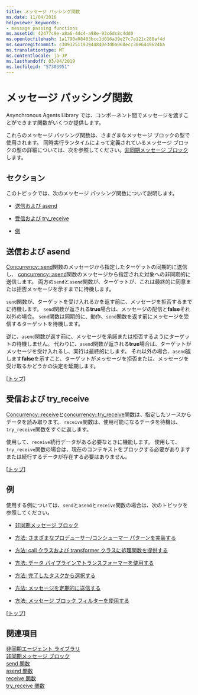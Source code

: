 ```yaml
---
title: メッセージ パッシング関数
ms.date: 11/04/2016
helpviewer_keywords:
- message passing functions
ms.assetid: 42477c9e-a8a6-4dc4-a98e-93c6dc8c4dd0
ms.openlocfilehash: 1a1790a08403bcc1d016a39e27c7a121c288af4d
ms.sourcegitcommit: c3093251193944840e3d0a068ecc30e6449624ba
ms.translationtype: MT
ms.contentlocale: ja-JP
ms.lasthandoff: 03/04/2019
ms.locfileid: "57303951"
---
```

# <a name="message-passing-functions"></a>メッセージ パッシング関数

Asynchronous Agents Library では、コンポーネント間でメッセージを渡すことができます関数がいくつか提供します。

これらのメッセージ パッシング関数は、さまざまなメッセージ ブロックの型で使用されます。 同時実行ランタイムによって定義されているメッセージ ブロックの型の詳細については、次を参照してください。[非同期メッセージ ブロック](../../parallel/concrt/asynchronous-message-blocks.md)します。

##  <a name="top"></a> セクション

このトピックでは、次のメッセージ パッシング関数について説明します。

- [送信および asend](#send)

- [受信および try_receive](#receive)

- [例](#examples)

##  <a name="send"></a> 送信および asend

[Concurrency::send](reference/concurrency-namespace-functions.md#send)関数のメッセージから指定したターゲットの同期的に送信し、 [concurrency::asend](reference/concurrency-namespace-functions.md#asend)関数のメッセージから指定された対象への非同期的に送信します。 両方の`send`と`asend`関数が、ターゲットが、これは最終的に同意または拒否メッセージを示すまでに待機します。

`send`関数が、ターゲットを受け入れるかを返す前に、メッセージを拒否するまでに待機します。 `send`関数が返される**true**場合は、メッセージの配信と**false**それ以外の場合。 `send`関数は同期的に、動作、`send`関数を返す前にメッセージを受信するターゲットを待機します。

逆に、`asend`関数が返す前に、メッセージを承諾または拒否するようにターゲットの待機しません。 代わりに、`asend`関数が返される**true**場合は、ターゲットがメッセージを受け入れるし、実行は最終的にします。 それ以外の場合、`asend`返します**false**を示すこと、ターゲットがメッセージを拒否または、メッセージを受け取るかどうかの決定を延期します。

[[トップ](#top)]

##  <a name="receive"></a> 受信および try_receive

[Concurrency::receive](reference/concurrency-namespace-functions.md#receive)と[concurrency::try_receive](reference/concurrency-namespace-functions.md#try_receive)関数は、指定したソースからデータを読み取ります。 `receive`関数は、使用可能になるデータを待機は、`try_receive`関数をすぐに返します。

使用して、`receive`続行データがある必要なときに機能します。 使用して、`try_receive`関数の場合は、現在のコンテキストをブロックする必要がありますまたは続行するデータが存在する必要はありません。

[[トップ](#top)]

##  <a name="examples"></a> 例

使用する例については、`send`と`asend`と`receive`関数の場合は、次のトピックを参照してください。

- [非同期メッセージ ブロック](../../parallel/concrt/asynchronous-message-blocks.md)

- [方法: さまざまなプロデューサー/コンシューマー パターンを実装する](../../parallel/concrt/how-to-implement-various-producer-consumer-patterns.md)

- [方法: call クラスおよび transformer クラスに処理関数を提供する](../../parallel/concrt/how-to-provide-work-functions-to-the-call-and-transformer-classes.md)

- [方法: データ パイプラインでトランスフォーマーを使用する](../../parallel/concrt/how-to-use-transformer-in-a-data-pipeline.md)

- [方法: 完了したタスクから選択する](../../parallel/concrt/how-to-select-among-completed-tasks.md)

- [方法: メッセージを定期的に送信する](../../parallel/concrt/how-to-send-a-message-at-a-regular-interval.md)

- [方法: メッセージ ブロック フィルターを使用する](../../parallel/concrt/how-to-use-a-message-block-filter.md)

[[トップ](#top)]

## <a name="see-also"></a>関連項目

[非同期エージェント ライブラリ](../../parallel/concrt/asynchronous-agents-library.md)<br/>
[非同期メッセージ ブロック](../../parallel/concrt/asynchronous-message-blocks.md)<br/>
[send 関数](reference/concurrency-namespace-functions.md#send)<br/>
[asend 関数](reference/concurrency-namespace-functions.md#asend)<br/>
[receive 関数](reference/concurrency-namespace-functions.md#receive)<br/>
[try_receive 関数](reference/concurrency-namespace-functions.md#try_receive)
